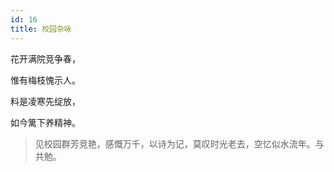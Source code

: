 ```yaml
---
id: 16
title: 校园杂咏
---
```

花开满院竞争春，

惟有梅枝愧示人。

料是凌寒先绽放，

如今篱下养精神。

> 见校园群芳竞艳，感慨万千，以诗为记，莫叹时光老去，空忆似水流年。与共勉。

